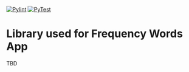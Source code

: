 [![Pylint](https://github.com/sjmller/frequency_words_library/actions/workflows/pylint.yml/badge.svg)](https://github.com/sjmller/frequency_words_library/actions/workflows/pylint.yml)
[![PyTest](https://github.com/sjmller/frequency_words_library/actions/workflows/python-app.yml/badge.svg)](https://github.com/sjmller/frequency_words_library/actions/workflows/python-app.yml)

# Library used for Frequency Words App
TBD
